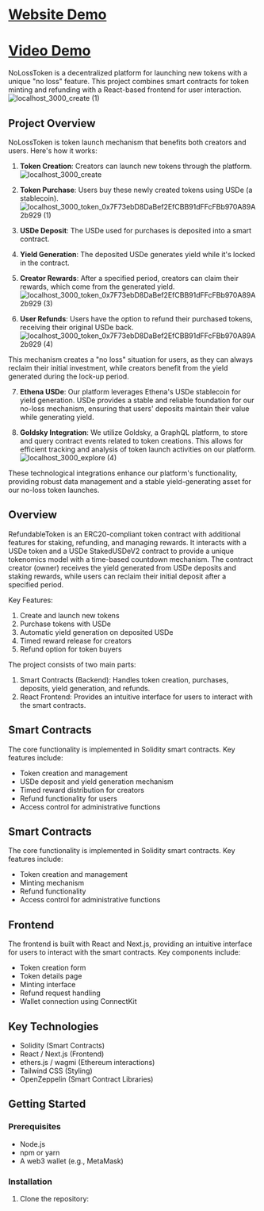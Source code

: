 # [Website Demo](https://frontend-bice-one-73.vercel.app/)
# [Video Demo](https://youtu.be/KAjPqUFk__U)
NoLossToken is a decentralized platform for launching new tokens with a unique "no loss" feature. This project combines smart contracts for token minting and refunding with a React-based frontend for user interaction.
![localhost_3000_create (1)](https://github.com/user-attachments/assets/c2d5567b-85ab-4e64-b87d-3e436973bddb)

## Project Overview

NoLossToken is token launch mechanism that benefits both creators and users. Here's how it works:

1. **Token Creation**: Creators can launch new tokens through the platform.
![localhost_3000_create](https://github.com/user-attachments/assets/d6cf3ade-99ae-4957-a2a5-b164a6484151)
2. **Token Purchase**: Users buy these newly created tokens using USDe (a stablecoin).
![localhost_3000_token_0x7F73ebD8DaBef2EfCBB91dFFcFBb970A89A2b929 (1)](https://github.com/user-attachments/assets/e7515878-51af-453b-8e2d-5a1ec76c4728)

3. **USDe Deposit**: The USDe used for purchases is deposited into a smart contract.

4. **Yield Generation**: The deposited USDe generates yield while it's locked in the contract.

5. **Creator Rewards**: After a specified period, creators can claim their rewards, which come from the generated yield.
![localhost_3000_token_0x7F73ebD8DaBef2EfCBB91dFFcFBb970A89A2b929 (3)](https://github.com/user-attachments/assets/f26e859c-e2a7-4cea-941f-6880c714a13b)

6. **User Refunds**: Users have the option to refund their purchased tokens, receiving their original USDe back.
![localhost_3000_token_0x7F73ebD8DaBef2EfCBB91dFFcFBb970A89A2b929 (4)](https://github.com/user-attachments/assets/28852cde-9dad-4941-9977-8c73203e43fb)

This mechanism creates a "no loss" situation for users, as they can always reclaim their initial investment, while creators benefit from the yield generated during the lock-up period.

7. **Ethena USDe**: Our platform leverages Ethena's USDe stablecoin for yield generation. USDe provides a stable and reliable foundation for our no-loss mechanism, ensuring that users' deposits maintain their value while generating yield.

8. **Goldsky Integration**: We utilize Goldsky, a GraphQL platform, to store and query contract events related to token creations. This allows for efficient tracking and analysis of token launch activities on our platform.
![localhost_3000_explore (4)](https://github.com/user-attachments/assets/303cc918-5277-4e5b-8643-2b5fb043d4b0)


These technological integrations enhance our platform's functionality, providing robust data management and a stable yield-generating asset for our no-loss token launches.

## Overview

RefundableToken is an ERC20-compliant token contract with additional features for staking, refunding, and managing rewards. It interacts with a USDe token and a USDe StakedUSDeV2 contract to provide a unique tokenomics model with a time-based countdown mechanism. The contract creator (owner) receives the yield generated from USDe deposits and staking rewards, while users can reclaim their initial deposit after a specified period.

Key Features:
1. Create and launch new tokens
2. Purchase tokens with USDe
3. Automatic yield generation on deposited USDe
4. Timed reward release for creators
5. Refund option for token buyers

The project consists of two main parts:
1. Smart Contracts (Backend): Handles token creation, purchases, deposits, yield generation, and refunds.
2. React Frontend: Provides an intuitive interface for users to interact with the smart contracts.


## Smart Contracts

The core functionality is implemented in Solidity smart contracts. Key features include:

- Token creation and management
- USDe deposit and yield generation mechanism
- Timed reward distribution for creators
- Refund functionality for users
- Access control for administrative functions
## Smart Contracts

The core functionality is implemented in Solidity smart contracts. Key features include:

- Token creation and management
- Minting mechanism
- Refund functionality
- Access control for administrative functions

## Frontend

The frontend is built with React and Next.js, providing an intuitive interface for users to interact with the smart contracts. Key components include:

- Token creation form
- Token details page
- Minting interface
- Refund request handling
- Wallet connection using ConnectKit

## Key Technologies

- Solidity (Smart Contracts)
- React / Next.js (Frontend)
- ethers.js / wagmi (Ethereum interactions)
- Tailwind CSS (Styling)
- OpenZeppelin (Smart Contract Libraries)

## Getting Started

### Prerequisites

- Node.js
- npm or yarn
- A web3 wallet (e.g., MetaMask)

### Installation

1. Clone the repository:
